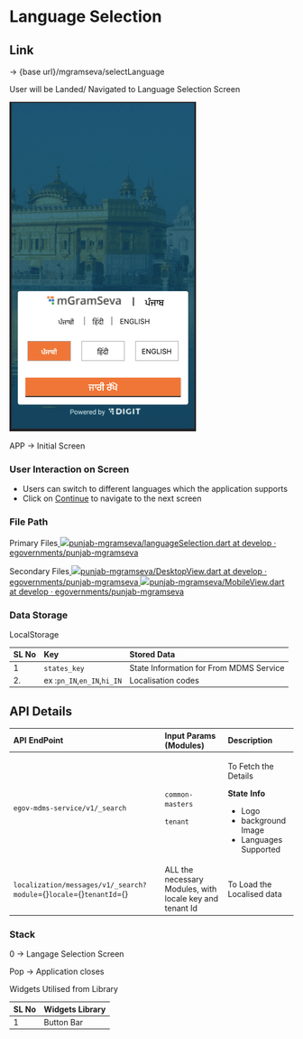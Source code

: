 # Language Selection

## **Link**

→ {base url}/mgramseva/selectLanguage

User will be Landed/ Navigated to Language Selection Screen

![](../../../../.gitbook/assets/image%20%2864%29.png)

APP → Initial Screen

### **User Interaction on Screen**

* Users can switch to different languages which the application supports
* Click on [Continue](https://digit-discuss.atlassian.net/wiki/spaces/DD/pages/1922269219) to navigate to the next screen

### **File Path**

Primary Files[ ![](https://github.com/fluidicon.png)punjab-mgramseva/languageSelection.dart at develop · egovernments/punjab-mgramseva](https://github.com/egovernments/punjab-mgramseva/blob/develop/frontend/mgramseva/lib/screeens/SelectLanguage/languageSelection.dart)

Secondary Files[ ![](https://github.com/fluidicon.png)punjab-mgramseva/DesktopView.dart at develop · egovernments/punjab-mgramseva](https://github.com/egovernments/punjab-mgramseva/blob/develop/frontend/mgramseva/lib/screeens/SelectLanguage/DesktopView.dart)[ ![](https://github.com/fluidicon.png)punjab-mgramseva/MobileView.dart at develop · egovernments/punjab-mgramseva](https://github.com/egovernments/punjab-mgramseva/blob/develop/frontend/mgramseva/lib/screeens/SelectLanguage/MobileView.dart)

### **Data Storage** 

LocalStorage

| **SL No** | **Key** | **Stored Data** |
| :--- | :--- | :--- |
| 1 | `states_key` | State Information for From MDMS Service |
| 2. | ex :`pn_IN`,`en_IN`,`hi_IN` | Localisation codes |

## **API Details**

<table>
  <thead>
    <tr>
      <th style="text-align:left"><b>API EndPoint</b>
      </th>
      <th style="text-align:left"><b>Input Params (Modules)</b>
      </th>
      <th style="text-align:left"><b>Description</b>
      </th>
    </tr>
  </thead>
  <tbody>
    <tr>
      <td style="text-align:left"><code>egov-mdms-service/v1/_search</code>
      </td>
      <td style="text-align:left">
        <p><code>common-masters</code>
        </p>
        <p><code>tenant</code>
        </p>
      </td>
      <td style="text-align:left">
        <p>To Fetch the Details</p>
        <p><b>State Info</b>
        </p>
        <ul>
          <li>Logo</li>
          <li>background Image</li>
          <li>Languages Supported</li>
        </ul>
      </td>
    </tr>
    <tr>
      <td style="text-align:left"><code>localization/messages/v1/_search?module</code>={}<code>locale</code>={}<code>tenantId</code>={}</td>
      <td
      style="text-align:left">ALL the necessary Modules, with locale key and tenant Id</td>
        <td style="text-align:left">To Load the Localised data</td>
    </tr>
  </tbody>
</table>

### **Stack**

0 → Langage Selection Screen

Pop → Application closes

Widgets Utilised from Library

| **SL No** | **Widgets Library** |
| :--- | :--- |
| 1 | Button Bar |

